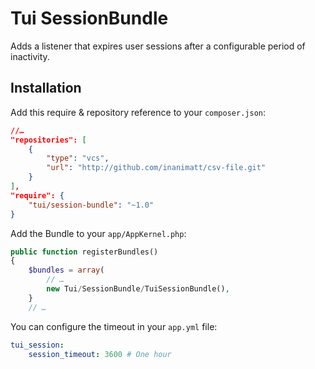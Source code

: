 # Tui SessionBundle

Adds a listener that expires user sessions after a configurable period of inactivity.

## Installation

Add this require & repository reference to your `composer.json`:

```json
//…
"repositories": [
    {
        "type": "vcs",
        "url": "http://github.com/inanimatt/csv-file.git"
    }
],
"require": {
    "tui/session-bundle": "~1.0"
}

```

Add the Bundle to your `app/AppKernel.php`:

```php
public function registerBundles()
{
    $bundles = array(
        // …
        new Tui/SessionBundle/TuiSessionBundle(),
    }
    // …
```

You can configure the timeout in your `app.yml` file:

```yaml
tui_session:
    session_timeout: 3600 # One hour
```

